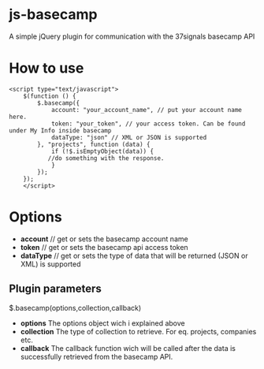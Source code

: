 js-basecamp
===========

A simple jQuery plugin for communication with the 37signals basecamp API

# How to use

	<script type="text/javascript">
        $(function () {
            $.basecamp({
                account: "your_account_name", // put your account name here.
                token: "your_token", // your access token. Can be found under My Info inside basecamp
                dataType: "json" // XML or JSON is supported
            }, "projects", function (data) {
                if (!$.isEmptyObject(data)) {
	           //do something with the response.
                }
            });
        });
    	</script>

# Options

* **account** // get or sets the basecamp account name
* **token** // get or sets the basecamp api access token
* **dataType** // get or sets the type of data that will be returned (JSON or XML) is supported

## Plugin parameters
$.basecamp(options,collection,callback)

* **options**
  The options object wich i explained above
* **collection**
  The type of collection to retrieve. For eq. projects, companies etc.
* **callback**
  The callback function wich will be called after the data is successfully retrieved from the basecamp API.

	